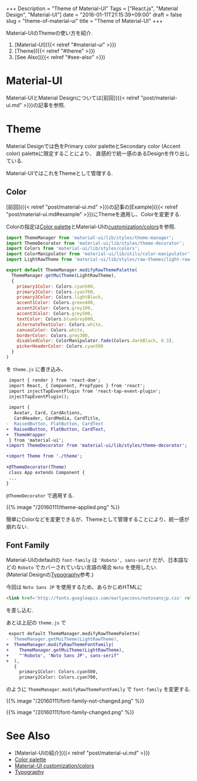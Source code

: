 +++
Description = "Theme of Material-UI"
Tags = ["React.js", "Material Design", "Material-UI"]
date = "2016-01-11T21:15:39+09:00"
draft = false
slug = "theme-of-material-ui"
title = "Theme of Material-UI"
+++

Material-UIのThemeの使い方を紹介.

<!--more-->

1. [Material-UI]({{< relref "#material-ui" >}})
2. [Theme]({{< relref "#theme" >}})
3. [See Also]({{< relref "#see-also" >}})


# Material-UI

Material-UIとMaterial Designについては[前回]({{< relref "post/material-ui.md" >}})の記事を参照.


# Theme

Material Designでは色をPrimary color paletteとSecondary color (Accent color) paletteに限定することにより、
直感的で統一感のあるDesignを作り出している.

Material-UIではこれをThemeとして管理する.


## Color

[前回]({{< relref "post/material-ui.md" >}})の記事の[Example]({{< relref "post/material-ui.md#example" >}})にThemeを適用し、Colorを変更する.

Colorの指定は[Color palette](https://www.google.com/design/spec/style/color.html#color-color-palette)とMaterial-UIの[customization/colors](http://www.material-ui.com/#/customization/colors)を参照.

```js
import ThemeManager from 'material-ui/lib/styles/theme-manager';
import ThemeDecorator from 'material-ui/lib/styles/theme-decorator';
import Colors from 'material-ui/lib/styles/colors';
import ColorManipulator from 'material-ui/lib/utils/color-manipulator';
import LightRawTheme from 'material-ui/lib/styles/raw-themes/light-raw-theme';

export default ThemeManager.modifyRawThemePalette(
  ThemeManager.getMuiTheme(LightRawTheme),
  {
    primary1Color: Colors.cyan500,
    primary2Color: Colors.cyan700,
    primary3Color: Colors.lightBlack,
    accent1Color: Colors.green400,
    accent2Color: Colors.grey100,
    accent3Color: Colors.grey500,
    textColor: Colors.blueGrey800,
    alternateTextColor: Colors.white,
    canvasColor: Colors.white,
    borderColor: Colors.grey300,
    disabledColor: ColorManipulator.fade(Colors.darkBlack, 0.3),
    pickerHeaderColor: Colors.cyan500
  }
)
```

を `theme.js` に書き込み、

```diff
 import { render } from 'react-dom';
 import React, { Component, PropTypes } from 'react';
 import injectTapEventPlugin from 'react-tap-event-plugin';
 injectTapEventPlugin();
 
 import {
   Avatar, Card, CardActions,
   CardHeader, CardMedia, CardTitle,
-  RaisedButton, FlatButton, CardText
+  RaisedButton, FlatButton, CardText,
+  ThemeWrapper
 } from 'material-ui';
+import ThemeDecorator from 'material-ui/lib/styles/theme-decorator';

+import Theme from './theme';
 
+@ThemeDecorator(Theme)
 class App extends Component {
 ...
}
```

`@ThemeDecorator` で適用する.

{{% image "/20160111/theme-applied.png"  %}}

簡単にColorなどを変更できるが、Themeとして管理することにより、統一感が崩れない.


## Font Family

Material-UIのdefaultの `font-family` は `'Roboto', sans-serif` だが、日本語などの `Roboto` でカバーされていない言語の場合 `Noto` を使用したい.  
(Material Designの[Typography](https://www.google.com/design/spec/style/typography.html#typography-typeface)参考.)

今回は `Noto Sans JP` を使用するため、あらかじめHTMLに

```html
<link href='http://fonts.googleapis.com/earlyaccess/notosansjp.css' rel='stylesheet' type='text/css'>
```

を差し込む.

あとは上記の `theme.js` で

```diff
 export default ThemeManager.modifyRawThemePalette(
-  ThemeManager.getMuiTheme(LightRawTheme),
+  ThemeManager.modifyRawThemeFontFamily(
+    ThemeManager.getMuiTheme(LightRawTheme),
+    "'Roboto', 'Noto Sans JP', sans-serif"
+  ),
   {
     primary1Color: Colors.cyan500,
     primary2Color: Colors.cyan700,
```

のように `ThemeManager.modifyRawThemeFontFamily` で `font-family` を変更する.

{{% image "/20160111/font-family-not-changed.png" %}}

{{% image "/20160111/font-family-changed.png" %}}


# See Also

- [Material-UIの紹介]({{< relref "post/material-ui.md" >}})
- [Color palette](https://www.google.com/design/spec/style/color.html#color-color-palette)
- [Material-UI customization/colors](http://www.material-ui.com/#/customization/colors)
- [Typography](https://www.google.com/design/spec/style/typography.html#typography-typeface)
